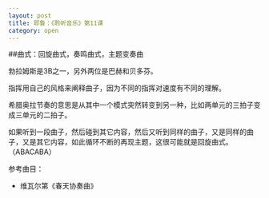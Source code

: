 ```yaml
---
layout: post
title: 耶鲁：《聆听音乐》第11课
category: open
---
```

##曲式：回旋曲式，奏鸣曲式，主题变奏曲
 
勃拉姆斯是3B之一，另外两位是巴赫和贝多芬。
 
指挥用自己的风格来阐释曲子，因为不同的指挥对速度有不同的理解。
 
希腊奥拉节奏的意思是从其中一个模式突然转变到另一种，比如两单元的三拍子变成三单元的二拍子。
 
如果听到一段曲子，然后碰到其它内容，然后又听到同样的曲子，又是同样的曲子，又是其它内容，如此循环不断的再现主题，这很可能就是回旋曲式。（ABACABA）
 
参考曲目：

*  维瓦尔第《春天协奏曲》
